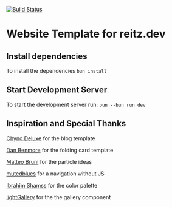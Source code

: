 [![Build Status](https://drone.reitz.dev/api/badges/troppes/personal-website/status.svg)](https://drone.reitz.dev/troppes/personal-website)

# Website Template for reitz.dev

## Install dependencies

To install the dependencies `bun install`

## Start Development Server

To start the development server run: `bun --bun run dev`

## Inspiration and Special Thanks

[Chyno Deluxe](https://codepen.io/ChynoDeluxe/pen/bdXeqQ) for the blog template

[Dan Benmore](https://codepen.io/dbenmore/pen/eYpYPEL) for the folding card template

[Matteo Bruni](https://codepen.io/collection/DPOage) for the particle ideas

[mutedblues](https://codepen.io/mutedblues/pen/MmPNPG) for a navigation without JS

[Ibrahim Shamss](https://www.behance.net/gallery/112542151/Shamss-Personal-Portfolio-Website?tracking_source=search_projects_recommended%7Cpersonal%20website) for the color palette

[lightGallery](https://www.lightgalleryjs.com) for the the gallery component
